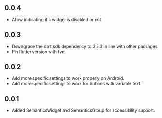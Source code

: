 ## 0.0.4

* Allow indicating if a widget is disabled or not

## 0.0.3

* Downgrade the dart sdk dependency to 3.5.3 in line with other packages
* Pin flutter version with fvm

## 0.0.2

* Add more specific settings to work properly on Android.
* Add more specific settings to work for buttons with variable text.

## 0.0.1

* Added SemanticsWidget and SemanticsGroup for accessibility support.
